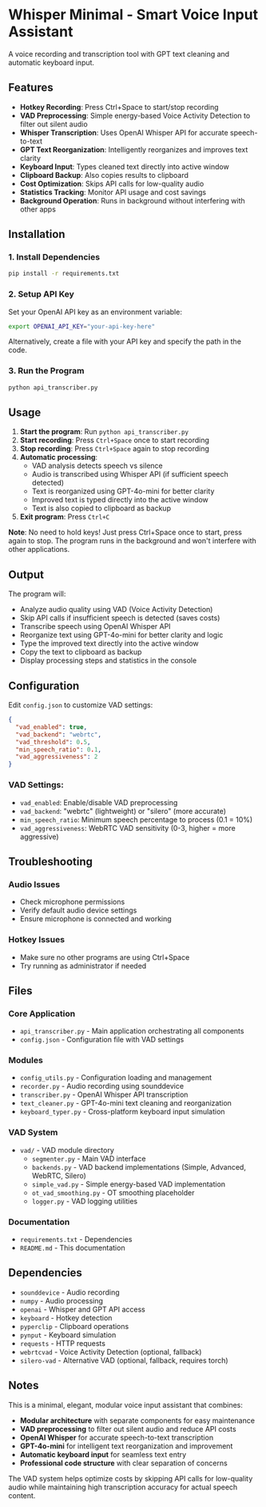 # Whisper Minimal - Smart Voice Input Assistant

A voice recording and transcription tool with GPT text cleaning and automatic keyboard input.

## Features

- **Hotkey Recording**: Press Ctrl+Space to start/stop recording
- **VAD Preprocessing**: Simple energy-based Voice Activity Detection to filter out silent audio
- **Whisper Transcription**: Uses OpenAI Whisper API for accurate speech-to-text
- **GPT Text Reorganization**: Intelligently reorganizes and improves text clarity
- **Keyboard Input**: Types cleaned text directly into active window
- **Clipboard Backup**: Also copies results to clipboard
- **Cost Optimization**: Skips API calls for low-quality audio
- **Statistics Tracking**: Monitor API usage and cost savings
- **Background Operation**: Runs in background without interfering with other apps

## Installation

### 1. Install Dependencies
```bash
pip install -r requirements.txt
```

### 2. Setup API Key
Set your OpenAI API key as an environment variable:
```bash
export OPENAI_API_KEY="your-api-key-here"
```

Alternatively, create a file with your API key and specify the path in the code.

### 3. Run the Program
```bash
python api_transcriber.py
```

## Usage

1. **Start the program**: Run `python api_transcriber.py`
2. **Start recording**: Press `Ctrl+Space` once to start recording
3. **Stop recording**: Press `Ctrl+Space` again to stop recording
4. **Automatic processing**: 
   - VAD analysis detects speech vs silence
   - Audio is transcribed using Whisper API (if sufficient speech detected)
   - Text is reorganized using GPT-4o-mini for better clarity
   - Improved text is typed directly into the active window
   - Text is also copied to clipboard as backup
5. **Exit program**: Press `Ctrl+C`

**Note**: No need to hold keys! Just press Ctrl+Space once to start, press again to stop. The program runs in the background and won't interfere with other applications.

## Output

The program will:
- Analyze audio quality using VAD (Voice Activity Detection)
- Skip API calls if insufficient speech is detected (saves costs)
- Transcribe speech using OpenAI Whisper API
- Reorganize text using GPT-4o-mini for better clarity and logic
- Type the improved text directly into the active window
- Copy the text to clipboard as backup
- Display processing steps and statistics in the console

## Configuration

Edit `config.json` to customize VAD settings:

```json
{
  "vad_enabled": true,
  "vad_backend": "webrtc",
  "vad_threshold": 0.5,
  "min_speech_ratio": 0.1,
  "vad_aggressiveness": 2
}
```

### VAD Settings:
- `vad_enabled`: Enable/disable VAD preprocessing
- `vad_backend`: "webrtc" (lightweight) or "silero" (more accurate)
- `min_speech_ratio`: Minimum speech percentage to process (0.1 = 10%)
- `vad_aggressiveness`: WebRTC VAD sensitivity (0-3, higher = more aggressive)

## Troubleshooting

### Audio Issues
- Check microphone permissions
- Verify default audio device settings
- Ensure microphone is connected and working

### Hotkey Issues
- Make sure no other programs are using Ctrl+Space
- Try running as administrator if needed

## Files

### Core Application
- `api_transcriber.py` - Main application orchestrating all components
- `config.json` - Configuration file with VAD settings

### Modules
- `config_utils.py` - Configuration loading and management
- `recorder.py` - Audio recording using sounddevice
- `transcriber.py` - OpenAI Whisper API transcription
- `text_cleaner.py` - GPT-4o-mini text cleaning and reorganization
- `keyboard_typer.py` - Cross-platform keyboard input simulation

### VAD System
- `vad/` - VAD module directory
  - `segmenter.py` - Main VAD interface
  - `backends.py` - VAD backend implementations (Simple, Advanced, WebRTC, Silero)
  - `simple_vad.py` - Simple energy-based VAD implementation
  - `ot_vad_smoothing.py` - OT smoothing placeholder
  - `logger.py` - VAD logging utilities

### Documentation
- `requirements.txt` - Dependencies
- `README.md` - This documentation

## Dependencies

- `sounddevice` - Audio recording
- `numpy` - Audio processing
- `openai` - Whisper and GPT API access
- `keyboard` - Hotkey detection
- `pyperclip` - Clipboard operations
- `pynput` - Keyboard simulation
- `requests` - HTTP requests
- `webrtcvad` - Voice Activity Detection (optional, fallback)
- `silero-vad` - Alternative VAD (optional, fallback, requires torch)

## Notes

This is a minimal, elegant, modular voice input assistant that combines:
- **Modular architecture** with separate components for easy maintenance
- **VAD preprocessing** to filter out silent audio and reduce API costs
- **OpenAI Whisper** for accurate speech-to-text transcription
- **GPT-4o-mini** for intelligent text reorganization and improvement
- **Automatic keyboard input** for seamless text entry
- **Professional code structure** with clear separation of concerns

The VAD system helps optimize costs by skipping API calls for low-quality audio while maintaining high transcription accuracy for actual speech content.